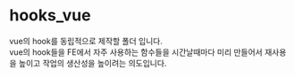 # hooks_vue

vue의 hook를 동립적으로 제작할 폴더 입니다.\
vue의 hook들을 FE에서 자주 사용하는 함수들을 시간날때마다 미리 만들어서 재사용을 높이고 작업의 생산성을 높이려는 의도입니다.

